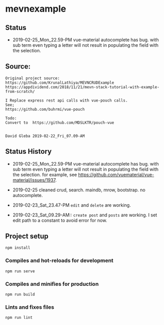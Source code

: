 # mevnexample

## Status

- 2019-02-25_Mon_22.59-PM vue-material autocomplete has bug. with sub term even typing a letter will not result in populating the field with the selection.

## Source:

```
Original project source: https://github.com/KrunalLathiya/MEVNCRUDExample
https://appdividend.com/2018/11/21/mevn-stack-tutorial-with-example-from-scratch/

I Replace express rest api calls with vue-pouch calls.
See;
https://github.com/buhrmi/vue-pouch

Todo:
Convert to  https://github.com/MDSLKTR/pouch-vue


David Gleba 2019-02-22_Fri_07.09-AM
```

## Status History

- 2019-02-25_Mon_22.59-PM vue-material autocomplete has bug. with sub term even typing a letter will not result in populating the field with the selection. for example, see https://github.com/vuematerial/vue-material/issues/1937.

* 2019-02-25 cleaned crud, search. maindb, mrow, bootstrap. no autocomplete.

* 2019-02-23_Sat_23.47-PM `edit` and `delete` are working.

* 2019-02-23_Sat_09.29-AM:: `create post` and `posts` are working.
  I set edit path to a constant to avoid error for now.

## Project setup

```
npm install
```

### Compiles and hot-reloads for development

```
npm run serve
```

### Compiles and minifies for production

```
npm run build
```

### Lints and fixes files

```
npm run lint
```
